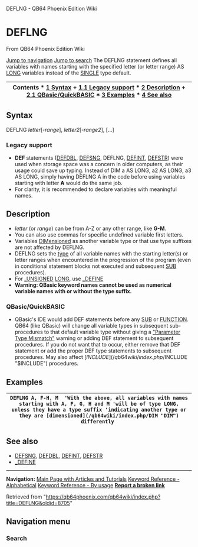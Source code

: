


DEFLNG - QB64 Phoenix Edition Wiki








# DEFLNG



From QB64 Phoenix Edition Wiki



[Jump to navigation](#mw-head)
[Jump to search](#searchInput)
The DEFLNG statement defines all variables with names starting with the specified letter (or letter range) AS [LONG](/qb64wiki/index.php/LONG "LONG") variables instead of the [SINGLE](/qb64wiki/index.php/SINGLE "SINGLE") type default.


  






| Contents * [1 Syntax](#Syntax) 	+ [1.1 Legacy support](#Legacy_support) * [2 Description](#Description) 	+ [2.1 QBasic/QuickBASIC](#QBasic/QuickBASIC) * [3 Examples](#Examples) * [4 See also](#See_also) |
| --- |


## Syntax


DEFLNG *letter*[-*range*], *letter2*[-*range2*], [...]
### Legacy support


* **DEF** statements ([DEFDBL](/qb64wiki/index.php/DEFDBL "DEFDBL"), [DEFSNG](/qb64wiki/index.php/DEFSNG "DEFSNG"), DEFLNG, [DEFINT](/qb64wiki/index.php/DEFINT "DEFINT"), [DEFSTR](/qb64wiki/index.php/DEFSTR "DEFSTR")) were used when storage space was a concern in older computers, as their usage could save up typing. Instead of DIM a AS LONG, a2 AS LONG, a3 AS LONG, simply having DEFLNG A in the code before using variables starting with letter **A** would do the same job.
* For clarity, it is recommended to declare variables with meaningful names.


  




## Description


* *letter* (or *range*) can be from A-Z or any other range, like **G-M**.
* You can also use commas for specific undefined variable first letters.
* Variables [DIMensioned](/qb64wiki/index.php/DIM "DIM") as another variable type or that use type suffixes are not affected by DEFLNG.
* DEFLNG sets the [type](/qb64wiki/index.php/Variable_Types "Variable Types") of all variable names with the starting letter(s) or letter ranges when encountered in the progression of the program (even in conditional statement blocks not executed and subsequent [SUB](/qb64wiki/index.php/SUB "SUB") procedures).
* For [\_UNSIGNED](/qb64wiki/index.php/UNSIGNED "UNSIGNED") [LONG](/qb64wiki/index.php/LONG "LONG"), use [\_DEFINE](/qb64wiki/index.php/DEFINE "DEFINE")
* **Warning: QBasic keyword names cannot be used as numerical variable names with or without the type suffix.**


### QBasic/QuickBASIC


* QBasic's IDE would add DEF statements before any [SUB](/qb64wiki/index.php/SUB "SUB") or [FUNCTION](/qb64wiki/index.php/FUNCTION "FUNCTION"). QB64 (like QBasic) will change all variable types in subsequent sub-procedures to that default variable type without giving a ["Parameter Type Mismatch"](/qb64wiki/index.php/ERROR_Codes "ERROR Codes") warning or adding DEF statement to subsequent procedures. If you do not want that to occur, either remove that DEF statement or add the proper DEF type statements to subsequent procedures. May also affect [$INCLUDE](/qb64wiki/index.php/$INCLUDE "$INCLUDE") procedures.


  




## Examples




| ``` DEFLNG A, F-H, M  'With the above, all variables with names starting with A, F, G, H and M 'will be of type LONG, unless they have a type suffix 'indicating another type or they are [dimensioned](/qb64wiki/index.php/DIM "DIM") differently  ``` |
| --- |


  




## See also


* [DEFSNG](/qb64wiki/index.php/DEFSNG "DEFSNG"), [DEFDBL](/qb64wiki/index.php/DEFDBL "DEFDBL"), [DEFINT](/qb64wiki/index.php/DEFINT "DEFINT"), [DEFSTR](/qb64wiki/index.php/DEFSTR "DEFSTR")
* [\_DEFINE](/qb64wiki/index.php/DEFINE "DEFINE")


  






---


**Navigation:**
[Main Page with Articles and Tutorials](/qb64wiki/index.php/Main_Page "Main Page")
[Keyword Reference - Alphabetical](/qb64wiki/index.php/Keyword_Reference_-_Alphabetical "Keyword Reference - Alphabetical")
[Keyword Reference - By usage](/qb64wiki/index.php/Keyword_Reference_-_By_usage "Keyword Reference - By usage")
**[Report a broken link](https://qb64phoenix.com/forum/showthread.php?tid=2800)**  





Retrieved from "<https://qb64phoenix.com/qb64wiki/index.php?title=DEFLNG&oldid=8705>"




## Navigation menu








### Search





















